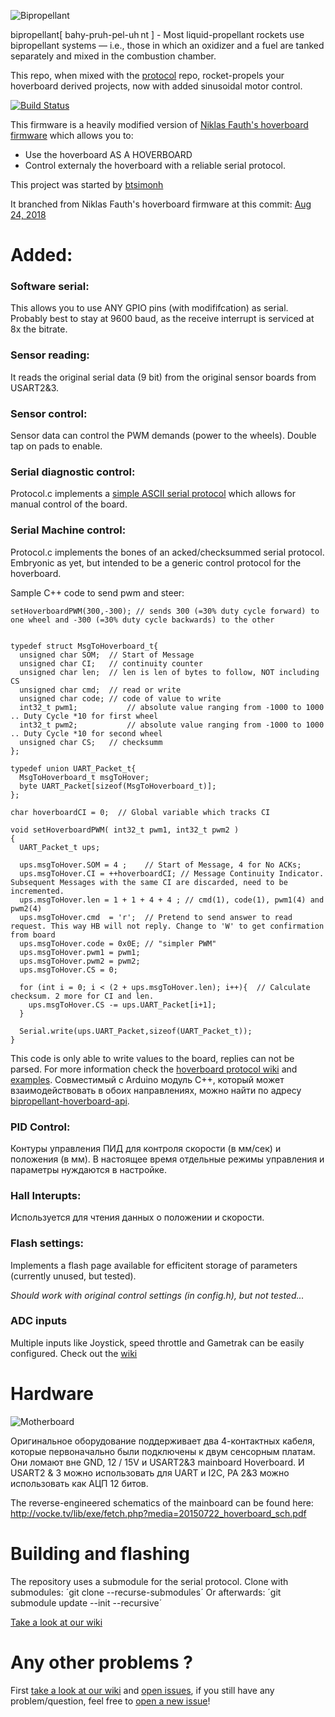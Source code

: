![Bipropellant](.github/logo.png)

bipropellant[ bahy-pruh-pel-uh nt ] - Most liquid-propellant rockets use bipropellant systems — i.e., those in which an oxidizer and a fuel are tanked separately and mixed in the combustion chamber.

This repo, when mixed with the [protocol](https://github.com/bipropellant/bipropellant-protocol) repo, rocket-propels your hoverboard derived projects, now with added sinusoidal motor control.

[![Build Status](https://travis-ci.com/bipropellant/bipropellant-hoverboard-firmware.svg?branch=master)](https://travis-ci.com/bipropellant/bipropellant-hoverboard-firmware)

This firmware is a heavily modified version of [Niklas Fauth's hoverboard firmware](https://github.com/NiklasFauth/hoverboard-firmware-hack) which allows you to:
 * Use the hoverboard AS A HOVERBOARD
 * Control externaly the hoverboard with a reliable serial protocol.

This project was started by [btsimonh](https://github.com/btsimonh)

It branched from Niklas Fauth's hoverboard firmware at this commit: [Aug 24, 2018](https://github.com/bipropellant/hoverboard-firmware/commit/28287b9acc53b68ff4dede0de61852188838da51)

# Added:

### Software serial:
This allows you to use ANY GPIO pins (with modififcation) as serial.  Probably best to stay at 9600 baud, as the receive interrupt is serviced at 8x the bitrate.

### Sensor reading:
It reads the original serial data (9 bit) from the original sensor boards from USART2&3.

### Sensor control:
Sensor data can control the PWM demands (power to the wheels).  Double tap on pads to enable.

### Serial diagnostic control:
Protocol.c implements a [simple ASCII serial protocol](https://github.com/bipropellant/hoverboard-firmware/wiki/Simple-ASCII-interface) which allows for manual control of the board.

### Serial Machine control:
Protocol.c implements the bones of an acked/checksummed serial protocol.  Embryonic as yet, but intended to be a generic control protocol for the hoverboard.

Sample C++ code to send pwm and steer:

` setHoverboardPWM(300,-300); // sends 300 (=30% duty cycle forward) to one wheel and -300 (=30% duty cycle backwards) to the other `
```

typedef struct MsgToHoverboard_t{
  unsigned char SOM;  // Start of Message
  unsigned char CI;   // continuity counter
  unsigned char len;  // len is len of bytes to follow, NOT including CS
  unsigned char cmd;  // read or write
  unsigned char code; // code of value to write
  int32_t pwm1;           // absolute value ranging from -1000 to 1000 .. Duty Cycle *10 for first wheel
  int32_t pwm2;           // absolute value ranging from -1000 to 1000 .. Duty Cycle *10 for second wheel
  unsigned char CS;   // checksumm
};

typedef union UART_Packet_t{
  MsgToHoverboard_t msgToHover;
  byte UART_Packet[sizeof(MsgToHoverboard_t)];
};

char hoverboardCI = 0;  // Global variable which tracks CI

void setHoverboardPWM( int32_t pwm1, int32_t pwm2 )
{
  UART_Packet_t ups;

  ups.msgToHover.SOM = 4 ;    // Start of Message, 4 for No ACKs;
  ups.msgToHover.CI = ++hoverboardCI; // Message Continuity Indicator. Subsequent Messages with the same CI are discarded, need to be incremented.
  ups.msgToHover.len = 1 + 1 + 4 + 4 ; // cmd(1), code(1), pwm1(4) and pwm2(4)
  ups.msgToHover.cmd  = 'r';  // Pretend to send answer to read request. This way HB will not reply. Change to 'W' to get confirmation from board
  ups.msgToHover.code = 0x0E; // "simpler PWM"
  ups.msgToHover.pwm1 = pwm1;
  ups.msgToHover.pwm2 = pwm2;
  ups.msgToHover.CS = 0;

  for (int i = 0; i < (2 + ups.msgToHover.len); i++){  // Calculate checksum. 2 more for CI and len.
    ups.msgToHover.CS -= ups.UART_Packet[i+1];
  }

  Serial.write(ups.UART_Packet,sizeof(UART_Packet_t));
}
```
This code is only able to write values to the board, replies can not be parsed. For more information check the [hoverboard protocol wiki](https://github.com/bipropellant/bipropellant-protocol/wiki) and [examples](https://github.com/bipropellant/bipropellant-protocol/tree/master/examples).
Совместимый с Arduino модуль C++, который может взаимодействовать в обоих направлениях, можно найти по адресу [bipropellant-hoverboard-api](https://github.com/bipropellant/bipropellant-hoverboard-api).

### PID Control:
Контуры управления ПИД для контроля скорости (в мм/сек) и положения (в мм).  В настоящее время отдельные режимы управления и параметры нуждаются в настройке.

### Hall Interupts:
Используется для чтения данных о положении и скорости.

### Flash settings:
Implements a flash page available for efficitent storage of parameters (currently unused, but tested).

*Should work with original control settings (in config.h), but not tested...*

### ADC inputs
Multiple inputs like Joystick, speed throttle and Gametrak can be easily configured. Check out the [wiki](https://github.com/bipropellant/bipropellant-hoverboard-firmware/wiki/ADC-Configurations)

# Hardware
![Motherboard](.github/pinout.png)

Оригинальное оборудование поддерживает два 4-контактных кабеля, которые первоначально были подключены к двум сенсорным платам. Они ломают вне GND, 12 / 15V и USART2&3 mainboard Hoverboard.
И USART2 & 3 можно использовать для UART и I2C, PA 2&3 можно использовать как АЦП 12 битов.

The reverse-engineered schematics of the mainboard can be found here:
http://vocke.tv/lib/exe/fetch.php?media=20150722_hoverboard_sch.pdf


# Building and flashing
The repository uses a submodule for the serial protocol.
Clone with submodules: ´git clone --recurse-submodules´
Or afterwards: ´git submodule update --init --recursive´

[Take a look at our wiki](https://github.com/bipropellant/hoverboard-firmware/wiki/Building-and-flashing)


# Any other problems ?
First [take a look at our wiki](https://github.com/bipropellant/hoverboard-firmware/wiki) and [open issues](https://github.com/bipropellant/hoverboard-firmware/issues), if you still have any problem/question, feel free to [open a new issue](https://github.com/bipropellant/hoverboard-firmware/issues/new)!
